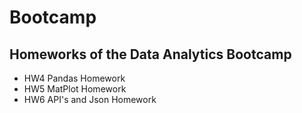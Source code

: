 # Bootcamp

## Homeworks of the Data Analytics Bootcamp

* HW4
Pandas Homework
* HW5
MatPlot Homework
* HW6 
API's and Json Homework
